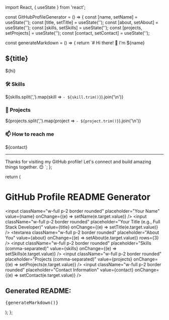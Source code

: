 import React, { useState } from 'react';

const GitHubProfileGenerator = () => {
  const [name, setName] = useState('');
  const [title, setTitle] = useState('');
  const [about, setAbout] = useState('');
  const [skills, setSkills] = useState('');
  const [projects, setProjects] = useState('');
  const [contact, setContact] = useState('');

  const generateMarkdown = () => {
    return `# Hi there! 👋 I'm ${name}

## ${title}

${hi}

### 🛠 Skills
${skills.split(',').map(skill => `- ${skill.trim()}`).join('\n')}

### 🚀 Projects
${projects.split(',').map(project => `- ${project.trim()}`).join('\n')}

### 📫 How to reach me
${contact}

---
Thanks for visiting my GitHub profile! Let's connect and build amazing things together. 😊
`;
  };

  return (
    <div className="max-w-2xl mx-auto p-6 bg-gray-100 rounded-lg shadow-md">
      <h1 className="text-2xl font-bold mb-4">GitHub Profile README Generator</h1>
      <div className="space-y-4">
        <input
          className="w-full p-2 border rounded"
          placeholder="Your Name"
          value={name}
          onChange={(e) => setName(e.target.value)}
        />
        <input
          className="w-full p-2 border rounded"
          placeholder="Your Title (e.g., Full Stack Developer)"
          value={title}
          onChange={(e) => setTitle(e.target.value)}
        />
        <textarea
          className="w-full p-2 border rounded"
          placeholder="About You"
          value={about}
          onChange={(e) => setAbout(e.target.value)}
          rows={3}
        />
        <input
          className="w-full p-2 border rounded"
          placeholder="Skills (comma-separated)"
          value={skills}
          onChange={(e) => setSkills(e.target.value)}
        />
        <input
          className="w-full p-2 border rounded"
          placeholder="Projects (comma-separated)"
          value={projects}
          onChange={(e) => setProjects(e.target.value)}
        />
        <input
          className="w-full p-2 border rounded"
          placeholder="Contact Information"
          value={contact}
          onChange={(e) => setContact(e.target.value)}
        />
        <div className="bg-white p-4 rounded border">
          <h2 className="text-lg font-semibold mb-2">Generated README:</h2>
          <pre className="whitespace-pre-wrap">{generateMarkdown()}</pre>
        </div>
      </div>
    </div>
  );
};
